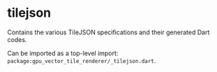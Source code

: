 # tilejson

Contains the various TileJSON specifications and their generated Dart codes.

Can be imported as a top-level import: `package:gpu_vector_tile_renderer/_tilejson.dart`.